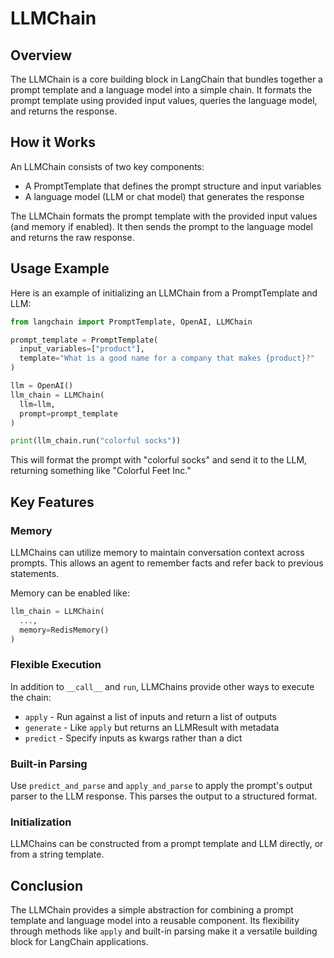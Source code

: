 

# LLMChain

## Overview

The LLMChain is a core building block in LangChain that bundles together a prompt template and a language model into a simple chain. It formats the prompt template using provided input values, queries the language model, and returns the response.

## How it Works

An LLMChain consists of two key components:

- A PromptTemplate that defines the prompt structure and input variables  
- A language model (LLM or chat model) that generates the response

The LLMChain formats the prompt template with the provided input values (and memory if enabled). It then sends the prompt to the language model and returns the raw response.

## Usage Example

Here is an example of initializing an LLMChain from a PromptTemplate and LLM:

```python
from langchain import PromptTemplate, OpenAI, LLMChain

prompt_template = PromptTemplate(
  input_variables=["product"],
  template="What is a good name for a company that makes {product}?"
)

llm = OpenAI() 
llm_chain = LLMChain(
  llm=llm,
  prompt=prompt_template  
)

print(llm_chain.run("colorful socks"))
```

This will format the prompt with "colorful socks" and send it to the LLM, returning something like "Colorful Feet Inc."

## Key Features

### Memory

LLMChains can utilize memory to maintain conversation context across prompts. This allows an agent to remember facts and refer back to previous statements.

Memory can be enabled like:

```python 
llm_chain = LLMChain(
  ...,
  memory=RedisMemory() 
)
```

### Flexible Execution 

In addition to `__call__` and `run`, LLMChains provide other ways to execute the chain:

- `apply` - Run against a list of inputs and return a list of outputs
- `generate` - Like `apply` but returns an LLMResult with metadata
- `predict` - Specify inputs as kwargs rather than a dict

### Built-in Parsing

Use `predict_and_parse` and `apply_and_parse` to apply the prompt's output parser to the LLM response. This parses the output to a structured format.

### Initialization

LLMChains can be constructed from a prompt template and LLM directly, or from a string template.

## Conclusion

The LLMChain provides a simple abstraction for combining a prompt template and language model into a reusable component. Its flexibility through methods like `apply` and built-in parsing make it a versatile building block for LangChain applications.

